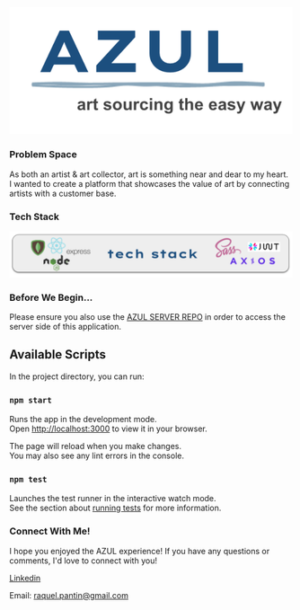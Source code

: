 ![Azul logo](./src/assets/images/readme/azul-logo.png)

### Problem Space

As both an artist & art collector, art is something near and dear to my heart. I wanted to create a platform that showcases the value of art by connecting artists with a customer base.

### Tech Stack

![tech stack](./src/assets/images/readme/techstack.png)

### Before We Begin...

Please ensure you also use the [AZUL SERVER REPO](https://github.com/raquelpantin/azul-server) in order to access the server side of this application.

## Available Scripts

In the project directory, you can run:

### `npm start`

Runs the app in the development mode.\
Open [http://localhost:3000](http://localhost:3000) to view it in your browser.

The page will reload when you make changes.\
You may also see any lint errors in the console.

### `npm test`

Launches the test runner in the interactive watch mode.\
See the section about [running tests](https://facebook.github.io/create-react-app/docs/running-tests) for more information.

### Connect With Me!

I hope you enjoyed the AZUL experience! If you have any questions or comments, I'd love to connect with you!

[Linkedin](https://www.linkedin.com/in/raquelpantin/) <br />

Email: raquel.pantin@gmail.com
